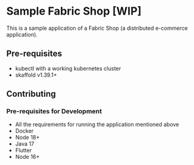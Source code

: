 # Sample Fabric Shop [WIP]

This is a sample application of a Fabric Shop (a distributed e-commerce application).

## Pre-requisites

- kubectl with a working kubernetes cluster
- skaffold v1.39.1+

## Contributing

### Pre-requisites for Development

- All the requirements for running the application mentioned above
- Docker
- Node 18+
- Java 17
- Flutter
- Node 16+
